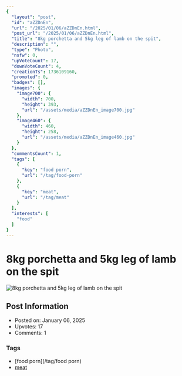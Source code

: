 ```yaml
---
{
  "layout": "post",
  "id": "aZZDnEn",
  "url": "/2025/01/06/aZZDnEn.html",
  "post_url": "/2025/01/06/aZZDnEn.html",
  "title": "8kg porchetta and 5kg leg of lamb on the spit",
  "description": "",
  "type": "Photo",
  "nsfw": 0,
  "upVoteCount": 17,
  "downVoteCount": 4,
  "creationTs": 1736109160,
  "promoted": 0,
  "badges": [],
  "images": {
    "image700": {
      "width": 700,
      "height": 393,
      "url": "/assets/media/aZZDnEn_image700.jpg"
    },
    "image460": {
      "width": 460,
      "height": 258,
      "url": "/assets/media/aZZDnEn_image460.jpg"
    }
  },
  "commentsCount": 1,
  "tags": [
    {
      "key": "food porn",
      "url": "/tag/food-porn"
    },
    {
      "key": "meat",
      "url": "/tag/meat"
    }
  ],
  "interests": [
    "food"
  ]
}
---
```


# 8kg porchetta and 5kg leg of lamb on the spit

![8kg porchetta and 5kg leg of lamb on the spit](/assets/media/aZZDnEn_image700.jpg)

## Post Information

- Posted on: January 06, 2025
- Upvotes: 17
- Comments: 1

### Tags

- [food porn](/tag/food porn)
- [meat](/tag/meat)
